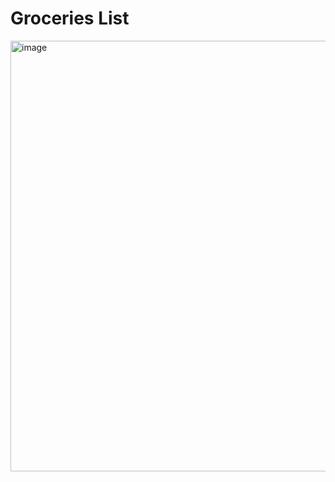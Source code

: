 # Groceries List

<img width="689" alt="image" src="https://user-images.githubusercontent.com/106748342/235311946-5a24a6d7-4f55-4515-83d0-263dab26ec38.png">
